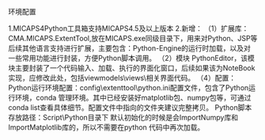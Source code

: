环境配置

1.MICAPS4Python工具箱支持MICAPS4.5及以上版本
2.新增：
  （1）扩展库：CMA.MICAPS.ExtentTool,放在MICAPS.exe同级目录下，用来对Python、JSP等后续其他语言支持进行扩展，主要包含：Python-Engine的运行时加载，以及对一些常用功能进行封装，方便Python脚本调用。
  （2）模块 PythonEditor，该模块主要封装了一个代码输入、加载、执行的界面化窗口，后续如果该为NoteBook实现，应修改此处，包括viewmodels\views\相关界面代码。
  （4）配置：
      Python运行环境配置：config\extenttool\python.ini配置文件，包含了Python运行环境，conda 管理环境。其中已经安装好matplotlib包、numpy包等，可通过conda list查看具体细节。配置文件中指向的文件夹建议完整拷贝。
      Python脚本存放路径：Script\Python目录下
      默认初始化的时候是会ImportNumpy库和ImportMatplotlib库的，所以不需要在python
 代码中再次加载。